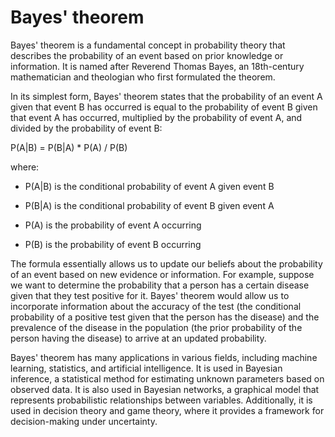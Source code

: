 # Bayes' theorem

Bayes' theorem is a fundamental concept in probability theory that describes the probability of an event based on prior knowledge or information. It is named after Reverend Thomas Bayes, an 18th-century mathematician and theologian who first formulated the theorem.

In its simplest form, Bayes' theorem states that the probability of an event A given that event B has occurred is equal to the probability of event B given that event A has occurred, multiplied by the probability of event A, and divided by the probability of event B:

P(A|B) = P(B|A) * P(A) / P(B)

where:

* P(A|B) is the conditional probability of event A given event B

* P(B|A) is the conditional probability of event B given event A

* P(A) is the probability of event A occurring

* P(B) is the probability of event B occurring

The formula essentially allows us to update our beliefs about the probability of an event based on new evidence or information. For example, suppose we want to determine the probability that a person has a certain disease given that they test positive for it. Bayes' theorem would allow us to incorporate information about the accuracy of the test (the conditional probability of a positive test given that the person has the disease) and the prevalence of the disease in the population (the prior probability of the person having the disease) to arrive at an updated probability.

Bayes' theorem has many applications in various fields, including machine learning, statistics, and artificial intelligence. It is used in Bayesian inference, a statistical method for estimating unknown parameters based on observed data. It is also used in Bayesian networks, a graphical model that represents probabilistic relationships between variables. Additionally, it is used in decision theory and game theory, where it provides a framework for decision-making under uncertainty.
